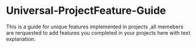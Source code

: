 # Universal-ProjectFeature-Guide
This is a guide for unique features implemented in projects ,all memebers are rerquested to add features you completed in your projects here with text explanation.
